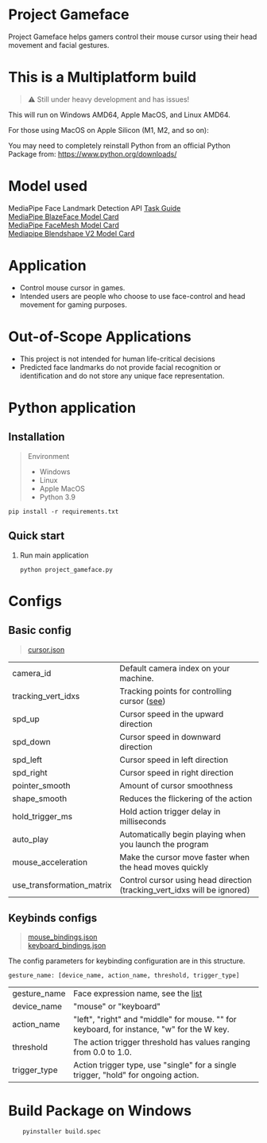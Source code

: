 # Project Gameface
Project Gameface helps gamers control their mouse cursor using their head movement and facial gestures.

# This is a Multiplatform build 
> :warning:  Still under heavy development and has issues!

This will run on Windows AMD64, Apple MacOS, and Linux AMD64.

For those using MacOS on Apple Silicon (M1, M2, and so on):

You may need to completely reinstall Python from an official Python Package from: 
https://www.python.org/downloads/

# Model used
MediaPipe Face Landmark Detection API [Task Guide](https://developers.google.com/mediapipe/solutions/vision/face_landmarker)  
[MediaPipe BlazeFace Model Card](https://storage.googleapis.com/mediapipe-assets/MediaPipe%20BlazeFace%20Model%20Card%20(Short%20Range).pdf)  
[MediaPipe FaceMesh Model Card](https://storage.googleapis.com/mediapipe-assets/Model%20Card%20MediaPipe%20Face%20Mesh%20V2.pdf)  
[Mediapipe Blendshape V2 Model Card](https://storage.googleapis.com/mediapipe-assets/Model%20Card%20Blendshape%20V2.pdf)  



# Application
- Control mouse cursor in games.
- Intended users are people who choose to use face-control and head movement for gaming purposes.

# Out-of-Scope Applications
* This project is not intended for human life-critical decisions 
* Predicted face landmarks do not provide facial recognition or identification and do not store any unique face representation.


# Python application

## Installation
> Environment
>- Windows
>- Linux
>- Apple MacOS
>- Python 3.9
```
pip install -r requirements.txt
```

## Quick start
1. Run main application
    ```
    python project_gameface.py
    ```


# Configs
## Basic config

>[cursor.json](configs/default/cursor.json)  

|           |                                       |
|-----------|---------------------------------------|
| camera_id | Default camera index on your machine. |
| tracking_vert_idxs | Tracking points for controlling cursor ([see](assets/images/uv_unwrap_full.png)) |
| spd_up    | Cursor speed in the upward direction  |
| spd_down  | Cursor speed in downward direction    |
| spd_left  | Cursor speed in left direction        |
| spd_right | Cursor speed in right direction       |
| pointer_smooth  | Amount of cursor smoothness           |
| shape_smooth  | Reduces the flickering of the action           |
| hold_trigger_ms  | Hold action trigger delay in milliseconds           |
| auto_play  | Automatically begin playing when you launch the program           |
| mouse_acceleration  | Make the cursor move faster when the head moves quickly        |
| use_transformation_matrix  | Control cursor using head direction (tracking_vert_idxs will be ignored)   |
 

## Keybinds configs
>[mouse_bindings.json](configs/default/mouse_bindings.json)  
>[keyboard_bindings.json](configs/default/keyboard_bindings.json) 

The config parameters for keybinding configuration are in this structure.
```
gesture_name: [device_name, action_name, threshold, trigger_type]
```


|              |                                                                                           |
|--------------|-------------------------------------------------------------------------------------------|
| gesture_name | Face expression name, see the [list](src/shape_list.py#L16)       |
| device_name  | "mouse" or "keyboard"                                                                     |
| action_name  | "left", "right" and "middle" for mouse. "" for keyboard, for instance, "w" for the W key. |
| threshold    | The action trigger threshold has values ranging from 0.0 to 1.0.        |
| trigger_type | Action trigger type, use "single" for a single trigger, "hold" for ongoing action.                                 |





# Build Package on Windows
```
    pyinstaller build.spec
```

